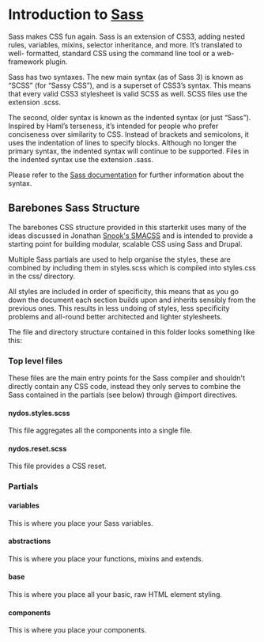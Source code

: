 # Introduction to [Sass](http://sass-lang.com/)
Sass makes CSS fun again. Sass is an extension of CSS3, adding nested rules,
variables, mixins, selector inheritance, and more. It’s translated to well-
formatted, standard CSS using the command line tool or a web-framework plugin.

Sass has two syntaxes. The new main syntax (as of Sass 3) is known as “SCSS”
(for “Sassy CSS”), and is a superset of CSS3’s syntax. This means that every
valid CSS3 stylesheet is valid SCSS as well. SCSS files use the extension .scss.

The second, older syntax is known as the indented syntax (or just “Sass”).
Inspired by Haml’s terseness, it’s intended for people who prefer conciseness
over similarity to CSS. Instead of brackets and semicolons, it uses the
indentation of lines to specify blocks. Although no longer the primary syntax,
the indented syntax will continue to be supported. Files in the indented syntax
use the extension .sass.

Please refer to the [Sass documentation](http://sass-lang.com/docs.html) for
further information about the syntax.

## Barebones Sass Structure
The barebones CSS structure provided in this starterkit uses many of the ideas
discussed in Jonathan [Snook's SMACSS](http://smacss.com) and is intended to
provide a starting point for building modular, scalable CSS using Sass and
Drupal.

Multiple Sass partials are used to help organise the styles, these are combined
by including them in styles.scss which is compiled into styles.css in the css/
directory.

All styles are included in order of specificity, this means that as you go down
the document each section builds upon and inherits sensibly from the previous
ones. This results in less undoing of styles, less specificity problems and
all-round better architected and lighter stylesheets.

The file and directory structure contained in this folder looks something like
this:

### Top level files
These files are the main entry points for the Sass compiler and shouldn't
directly contain any CSS code, instead they only serves to combine the Sass
contained in the partials (see below) through @import directives.

#### nydos.styles.scss
This file aggregates all the components into a single file.

#### nydos.reset.scss
This file provides a CSS reset.

### Partials
#### variables
This is where you place your Sass variables.

#### abstractions
This is where you place your functions, mixins and extends.

#### base
This is where you place all your basic, raw HTML element styling.

#### components
This is where you place your components.

